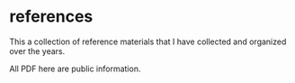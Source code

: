 # references
This a collection of reference materials that I have collected and organized over the years.

All PDF here are public information.
